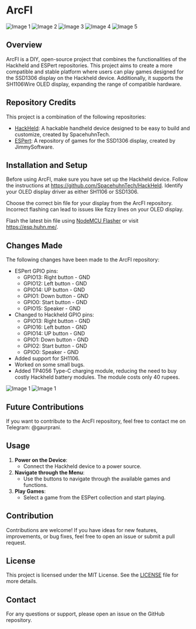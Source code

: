 </head>
<body>
    <h1>ArcFI</h1>
    <div class="gallery">
        <img src="image1.jpg" alt="Image 1">
        <img src="image2.jpg" alt="Image 2">
        <img src="image3.jpg" alt="Image 3">
        <img src="image4.jpg" alt="Image 4">
        <img src="image5.jpg" alt="Image 5">
    </div>
    
   <h2>Overview</h2>
    <p>ArcFI is a DIY, open-source project that combines the functionalities of the Hackheld and ESPert repositories. This project aims to create a more compatible and stable platform where users can play games designed for the SSD1306 display on the Hackheld device. Additionally, it supports the SH1106Wire OLED display, expanding the range of compatible hardware.</p>

   <h2>Repository Credits</h2>
    <p>This project is a combination of the following repositories:</p>
    <ul>
        <li><a href="https://github.com/SpacehuhnTech/HackHeld">HackHeld</a>: A hackable handheld device designed to be easy to build and customize, created by SpacehuhnTech.</li>
        <li><a href="https://github.com/JimmySoftware/ESPert">ESPert</a>: A repository of games for the SSD1306 display, created by JimmySoftware.</li>
    </ul>

  <h2>Installation and Setup</h2>
    <p>Before using ArcFI, make sure you have set up the Hackheld device. Follow the instructions at <a href="https://github.com/SpacehuhnTech/HackHeld">https://github.com/SpacehuhnTech/HackHeld</a>. Identify your OLED display driver as either SH1106 or SSD1306.</p>
    <p>Choose the correct bin file for your display from the ArcFI repository. Incorrect flashing can lead to issues like fizzy lines on your OLED display.</p>
    <p>Flash the latest bin file using <a href="https://github.com/nodemcu/nodemcu-flasher">NodeMCU Flasher</a> or visit <a href="https://esp.huhn.me/">https://esp.huhn.me/</a>.</p>

  <h2>Changes Made</h2>
    <p>The following changes have been made to the ArcFI repository:</p>
    <ul>
        <li>ESPert GPIO pins:
            <ul>
                <li>GPIO13: Right button - GND</li>
                <li>GPIO12: Left button - GND</li>
                <li>GPIO14: UP button - GND</li>
                <li>GPIO1: Down button - GND</li>
                <li>GPIO0: Start button - GND</li>
                <li>GPIO15: Speaker - GND</li>
            </ul>
        </li>
        <li>Changed to Hackheld GPIO pins:
            <ul>
                <li>GPIO13: Right button - GND</li>
                <li>GPIO16: Left button - GND</li>
                <li>GPIO14: UP button - GND</li>
                <li>GPIO1: Down button - GND</li>
                <li>GPIO2: Start button - GND</li>
                <li>GPIO0: Speaker - GND</li>
            </ul>
        </li>
        <li>Added support for SH1106.</li>
        <li>Worked on some small bugs.</li>
        <li>Added TP4056 Type-C charging module, reducing the need to buy costly Hackheld battery modules. The module costs only 40 rupees.</li>
    </ul>
       <img src="image1.jpg" alt="Image 1">
       <img src="image1.jpg" alt="Image 1">

  <h2>Future Contributions</h2>
    <p>If you want to contribute to the ArcFI repository, feel free to contact me on Telegram: @gaurprani.</p>

  <h2>Usage</h2>
    <ol>
        <li><strong>Power on the Device</strong>:
            <ul>
                <li>Connect the Hackheld device to a power source.</li>
            </ul>
        </li>
        <li><strong>Navigate through the Menu</strong>:
            <ul>
                <li>Use the buttons to navigate through the available games and functions.</li>
            </ul>
        </li>
        <li><strong>Play Games</strong>:
            <ul>
                <li>Select a game from the ESPert collection and start playing.</li>
            </ul>
        </li>
    </ol>

  <h2>Contribution</h2>
    <p>Contributions are welcome! If you have ideas for new features, improvements, or bug fixes, feel free to open an issue or submit a pull request.</p>

  <h2>License</h2>
    <p>This project is licensed under the MIT License. See the <a href="LICENSE">LICENSE</a> file for more details.</p>

  <h2>Contact</h2>
    <p>For any questions or support, please open an issue on the GitHub repository.</p>
</body>
</html>
